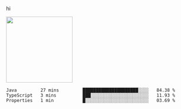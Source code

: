 hi

<img height="180em" src="https://github-readme-stats.vercel.app/api?username=AProductiveNerd&show_icons=true&hide_border=true&&count_private=true&include_all_commits=true" />

<!--START_SECTION:waka-->

```text
Java         27 mins         █████████████████████░░░░   84.38 %
TypeScript   3 mins          ███░░░░░░░░░░░░░░░░░░░░░░   11.93 %
Properties   1 min           █░░░░░░░░░░░░░░░░░░░░░░░░   03.69 %
```

<!--END_SECTION:waka-->
